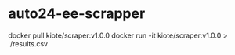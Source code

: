 # auto24-ee-scrapper

docker pull kiote/scraper:v1.0.0
docker run -it kiote/scraper:v1.0.0 > ./results.csv
